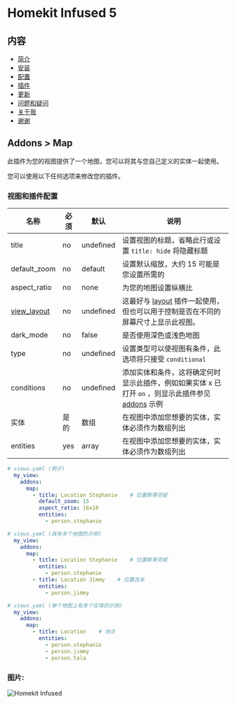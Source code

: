 # Homekit Infused 5

## 内容
- [简介](index.md)
- [安装](installation.md)
- [配置](configuration.md)
- [插件](addons.md)
- [更新](updates.md)
- [问题和疑问](issues.md)
- [关于我](about.md)
- [谢谢](thanks.md)

## Addons > Map

此插件为您的视图提供了一个地图，您可以将其与您自己定义的实体一起使用。

您可以使用以下任何选项来修改您的插件。

### 视图和插件配置

| 名称 | 必须 | 默认 | 说明 |
|----------------------------------|-------------|----------------------|-----------------------------------------------------------------------------------------------------------------------------------------------------------------------------------|
| title | no | undefined | 设置视图的标题，省略此行或设置 `title: hide` 将隐藏标题 |
| default_zoom | no | default | 设置默认缩放，大约 15 可能是您设置所需的 |
| aspect_ratio | no | none | 为您的地图设置纵横比 |
| [view_layout](layout.md#view-layout) | no | undefined | 这最好与 [layout](layout.md#view-layout) 插件一起使用，但也可以用于控制是否在不同的屏幕尺寸上显示此视图。 |
| dark_mode | no | false | 是否使用深色或浅色地图 |
| type | no | undefined | 设置类型可以使视图有条件，此选项将只接受 `conditional` |
| conditions | no | undefined | 添加实体和条件，这将确定何时显示此插件，例如如果实体 x 已打开 `on` ，则显示此插件参见 [addons](../addons.md) 示例 |
|实体 |是的 |数组 |在视图中添加您想要的实体，实体必须作为数组列出 |
| entities | yes | array | 在视图中添加您想要的实体，实体必须作为数组列出 |

```yaml
# views.yaml (例子)
  my_view:
    addons:
      map:
        - title: Location Stephanie    # 位置斯蒂芬妮
          default_zoom: 15
          aspect_ratio: 16x10
          entities:
            - person.stephanie
```              
```yaml
# views.yaml (具有多个地图的示例)
  my_view:
    addons:
      map:
        - title: Location Stephanie    # 位置斯蒂芬妮
          entities:
            - person.stephanie
        - title: Location Jimmy    # 位置吉米
          entities:
            - person.jimmy
```  
```yaml
# views.yaml (单个地图上有多个实体的示例)
  my_view:
    addons:
      map:
        - title: Location    # 地点
          entities:
            - person.stephanie
            - person.jimmy
            - person.tala
```  

### 图片:

![Homekit Infused](../images/hki-map.png)
